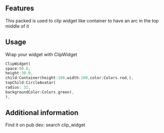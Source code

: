 ## Features

This packed is used to clip widget like container to have an arc in the top middle of it

## Usage

Wrap your widget with ClipWidget

```dart
ClipWidget(
space:90.0,
height:30.0,
child:Container(height:100,width:100,color:Colors.red,),
topChild:CircleAvatar(
radius: 32,
backgroundColor:Colors.green),
),
```

## Additional information

Find it on pub dev: search clip_widget
